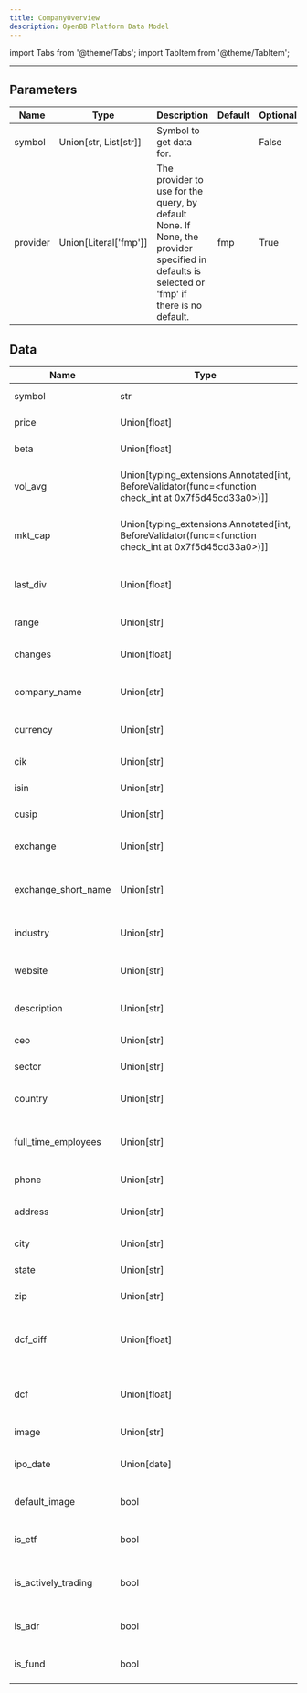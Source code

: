 ```yaml
---
title: CompanyOverview
description: OpenBB Platform Data Model
---
```



import Tabs from '@theme/Tabs';
import TabItem from '@theme/TabItem';


---

## Parameters

<Tabs>
<TabItem value="standard" label="Standard">

| Name | Type | Description | Default | Optional |
| ---- | ---- | ----------- | ------- | -------- |
| symbol | Union[str, List[str]] | Symbol to get data for. |  | False |
| provider | Union[Literal['fmp']] | The provider to use for the query, by default None. If None, the provider specified in defaults is selected or 'fmp' if there is no default. | fmp | True |
</TabItem>

</Tabs>

## Data

<Tabs>
<TabItem value="standard" label="Standard">

| Name | Type | Description |
| ---- | ---- | ----------- |
| symbol | str | Symbol to get data for. |
| price | Union[float] | Price of the company. |
| beta | Union[float] | Beta of the company. |
| vol_avg | Union[typing_extensions.Annotated[int, BeforeValidator(func=<function check_int at 0x7f5d45cd33a0>)]] | Volume average of the company. |
| mkt_cap | Union[typing_extensions.Annotated[int, BeforeValidator(func=<function check_int at 0x7f5d45cd33a0>)]] | Market capitalization of the company. |
| last_div | Union[float] | Last dividend of the company. |
| range | Union[str] | Range of the company. |
| changes | Union[float] | Changes of the company. |
| company_name | Union[str] | Company name of the company. |
| currency | Union[str] | Currency of the company. |
| cik | Union[str] | CIK of the company. |
| isin | Union[str] | ISIN of the company. |
| cusip | Union[str] | CUSIP of the company. |
| exchange | Union[str] | Exchange of the company. |
| exchange_short_name | Union[str] | Exchange short name of the company. |
| industry | Union[str] | Industry of the company. |
| website | Union[str] | Website of the company. |
| description | Union[str] | Description of the company. |
| ceo | Union[str] | CEO of the company. |
| sector | Union[str] | Sector of the company. |
| country | Union[str] | Country of the company. |
| full_time_employees | Union[str] | Full time employees of the company. |
| phone | Union[str] | Phone of the company. |
| address | Union[str] | Address of the company. |
| city | Union[str] | City of the company. |
| state | Union[str] | State of the company. |
| zip | Union[str] | Zip of the company. |
| dcf_diff | Union[float] | Discounted cash flow difference of the company. |
| dcf | Union[float] | Discounted cash flow of the company. |
| image | Union[str] | Image of the company. |
| ipo_date | Union[date] | IPO date of the company. |
| default_image | bool | If the image is the default image. |
| is_etf | bool | If the company is an ETF. |
| is_actively_trading | bool | If the company is actively trading. |
| is_adr | bool | If the company is an ADR. |
| is_fund | bool | If the company is a fund. |
</TabItem>

</Tabs>

